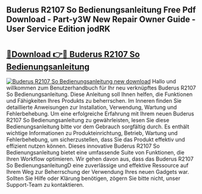 ## Buderus R2107 So Bedienungsanleitung Free Pdf Download - Part-y3W New Repair Owner Guide - User Service Edition jodRK

# <h2><a href="http://df5jsm.blite.top/?on=Buderus+R2107+So+Bedienungsanleitung">🔗Download 👉🔴 Buderus R2107 So Bedienungsanleitung</a></h2>

[![Buderus R2107 So Bedienungsanleitung new download](https://i.imgur.com/lujVjoI.png)](http://df5jsm.blite.top/?on=Buderus+R2107+So+Bedienungsanleitung)
Hallo und willkommen zum Benutzerhandbuch für Ihr neu verknüpftes Buderus R2107 So Bedienungsanleitung. Diese Anleitung soll Ihnen helfen, die Funktionen und Fähigkeiten Ihres Produkts zu beherrschen. Im Inneren finden Sie detaillierte Anweisungen zur Installation, Verwendung, Wartung und Fehlerbehebung. Um eine erfolgreiche Erfahrung mit Ihrem neuen Buderus R2107 So Bedienungsanleitung zu gewährleisten, lesen Sie diese Bedienungsanleitung bitte vor dem Gebrauch sorgfältig durch. Es enthält wichtige Informationen zu Produkteinrichtung, Betrieb, Wartung und Fehlerbehebung, um sicherzustellen, dass Sie das Produkt effektiv und effizient nutzen können. Dieses innovative Buderus R2107 So Bedienungsanleitung bietet eine umfassende Suite von Funktionen, die Ihren Workflow optimieren. Wir gehen davon aus, dass das Buderus R2107 So BedienungsanleitungD eine zuverlässige und effektive Ressource auf Ihrem Weg zur Beherrschung der Verwendung Ihres neuen Gadgets war. Sollten Sie Hilfe oder Klärung benötigen, zögern Sie bitte nicht, unser Support-Team zu kontaktieren.
